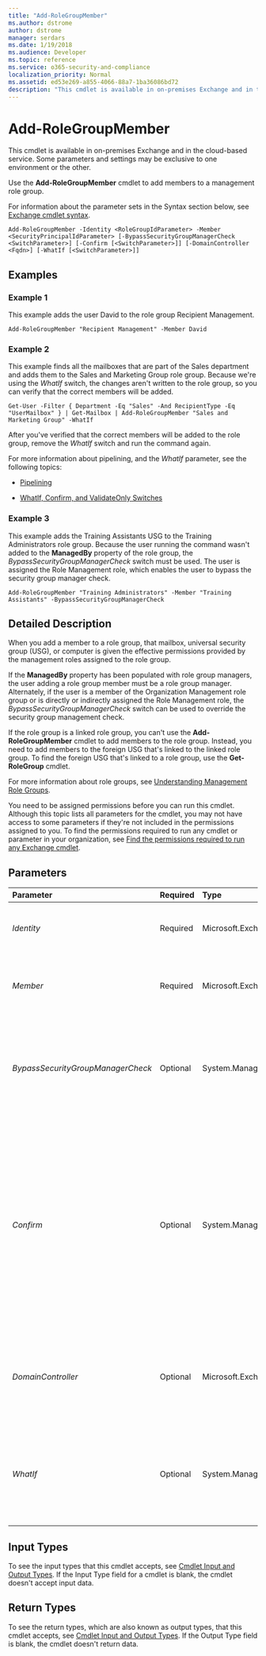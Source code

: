 ```yaml
---
title: "Add-RoleGroupMember"
ms.author: dstrome
author: dstrome
manager: serdars
ms.date: 1/19/2018
ms.audience: Developer
ms.topic: reference
ms.service: o365-security-and-compliance
localization_priority: Normal
ms.assetid: ed53e269-a855-4066-88a7-1ba36086bd72
description: "This cmdlet is available in on-premises Exchange and in the cloud-based service. Some parameters and settings may be exclusive to one environment or the other."
---
```


# Add-RoleGroupMember

This cmdlet is available in on-premises Exchange and in the cloud-based service. Some parameters and settings may be exclusive to one environment or the other. 
  
Use the **Add-RoleGroupMember** cmdlet to add members to a management role group.
  
For information about the parameter sets in the Syntax section below, see [Exchange cmdlet syntax](https://technet.microsoft.com/library/bb123552.aspx). 
  
```
Add-RoleGroupMember -Identity <RoleGroupIdParameter> -Member <SecurityPrincipalIdParameter> [-BypassSecurityGroupManagerCheck <SwitchParameter>] [-Confirm [<SwitchParameter>]] [-DomainController <Fqdn>] [-WhatIf [<SwitchParameter>]]

```

## Examples
<a name="Examples"> </a>

### Example 1

This example adds the user David to the role group Recipient Management.
  
```
Add-RoleGroupMember "Recipient Management" -Member David
```

### Example 2

This example finds all the mailboxes that are part of the Sales department and adds them to the Sales and Marketing Group role group. Because we're using the  _WhatIf_ switch, the changes aren't written to the role group, so you can verify that the correct members will be added.
  
```
Get-User -Filter { Department -Eq "Sales" -And RecipientType -Eq "UserMailbox" } | Get-Mailbox | Add-RoleGroupMember "Sales and Marketing Group" -WhatIf
```

After you've verified that the correct members will be added to the role group, remove the  _WhatIf_ switch and run the command again.
  
For more information about pipelining, and the  _WhatIf_ parameter, see the following topics:
  
- [Pipelining](http://technet.microsoft.com/library/59411ed3-926b-4eec-a462-84e6b26056c9.aspx)
    
- [WhatIf, Confirm, and ValidateOnly Switches](http://technet.microsoft.com/library/a850eea7-431e-49c5-b877-1ebde2a2b48f.aspx)
    
### Example 3

This example adds the Training Assistants USG to the Training Administrators role group. Because the user running the command wasn't added to the **ManagedBy** property of the role group, the _BypassSecurityGroupManagerCheck_ switch must be used. The user is assigned the Role Management role, which enables the user to bypass the security group manager check.
  
```
Add-RoleGroupMember "Training Administrators" -Member "Training Assistants" -BypassSecurityGroupManagerCheck
```

## Detailed Description
<a name="DetailedDescription"> </a>

When you add a member to a role group, that mailbox, universal security group (USG), or computer is given the effective permissions provided by the management roles assigned to the role group.
  
If the **ManagedBy** property has been populated with role group managers, the user adding a role group member must be a role group manager. Alternately, if the user is a member of the Organization Management role group or is directly or indirectly assigned the Role Management role, the _BypassSecurityGroupManagerCheck_ switch can be used to override the security group management check.
  
If the role group is a linked role group, you can't use the **Add-RoleGroupMember** cmdlet to add members to the role group. Instead, you need to add members to the foreign USG that's linked to the linked role group. To find the foreign USG that's linked to a role group, use the **Get-RoleGroup** cmdlet.
  
For more information about role groups, see [Understanding Management Role Groups](http://technet.microsoft.com/library/2a92e06c-523e-4fd4-a937-152562b7741d.aspx).
  
You need to be assigned permissions before you can run this cmdlet. Although this topic lists all parameters for the cmdlet, you may not have access to some parameters if they're not included in the permissions assigned to you. To find the permissions required to run any cmdlet or parameter in your organization, see [Find the permissions required to run any Exchange cmdlet](https://technet.microsoft.com/library/mt432940.aspx).
  
## Parameters
<a name="DetailedDescription"> </a>

|**Parameter**|**Required**|**Type**|**Description**|
|:-----|:-----|:-----|:-----|
| _Identity_ <br/> |Required  <br/> |Microsoft.Exchange.Configuration.Tasks.RoleGroupIdParameter  <br/> |The  _Identity_ parameter specifies the role group to add a member to. If the role group name contains spaces, enclose the name in quotation marks ("). <br/> |
| _Member_ <br/> |Required  <br/> |Microsoft.Exchange.Configuration.Tasks.SecurityPrincipalIdParameter  <br/> |The  _Member_ parameter specifies the mailbox, USG, or computer to add to a role group. You can only specify one member at a time. If the member name contains spaces, enclose the name in quotation marks ("). <br/> |
| _BypassSecurityGroupManagerCheck_ <br/> |Optional  <br/> |System.Management.Automation.SwitchParameter  <br/> |The  _BypassSecurityGroupManagerCheck_ switch enables a user who hasn't been added to the **ManagedBy** property to add a member to a role group. The user must be a member of the Organization Management role group or be assigned, either directly or indirectly, the Role Management role. <br/> |
| _Confirm_ <br/> |Optional  <br/> |System.Management.Automation.SwitchParameter  <br/> | The _Confirm_ switch specifies whether to show or hide the confirmation prompt. How this switch affects the cmdlet depends on if the cmdlet requires confirmation before proceeding. <br/>  Destructive cmdlets (for example, **Remove-\*** cmdlets) have a built-in pause that forces you to acknowledge the command before proceeding. For these cmdlets, you can skip the confirmation prompt by using this exact syntax: `-Confirm:$false`.  <br/>  Most other cmdlets (for example, **New-\*** and **Set-\*** cmdlets) don't have a built-in pause. For these cmdlets, specifying the _Confirm_ switch without a value introduces a pause that forces you acknowledge the command before proceeding. <br/> |
| _DomainController_ <br/> |Optional  <br/> |Microsoft.Exchange.Data.Fqdn  <br/> |This parameter is available only in on-premises Exchange.  <br/> The  _DomainController_ parameter specifies the domain controller that's used by this cmdlet to read data from or write data to Active Directory. You identify the domain controller by its fully qualified domain name (FQDN). For example, `dc01.contoso.com`.  <br/> |
| _WhatIf_ <br/> |Optional  <br/> |System.Management.Automation.SwitchParameter  <br/> |This parameter doesn't work in the Office 365 Security &amp; Compliance Center.  <br/> The  _WhatIf_ switch simulates the actions of the command. You can use this switch to view the changes that would occur without actually applying those changes. You don't need to specify a value with this switch. <br/> |
   
## Input Types
<a name="InputTypes"> </a>

To see the input types that this cmdlet accepts, see [Cmdlet Input and Output Types](http://go.microsoft.com/fwlink/p/?linkId=616387). If the Input Type field for a cmdlet is blank, the cmdlet doesn't accept input data. 
  
## Return Types
<a name="ReturnTypes"> </a>

To see the return types, which are also known as output types, that this cmdlet accepts, see [Cmdlet Input and Output Types](http://go.microsoft.com/fwlink/p/?linkId=616387). If the Output Type field is blank, the cmdlet doesn't return data. 
  

